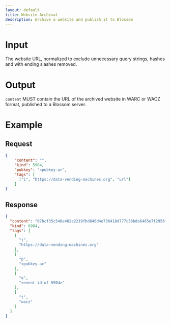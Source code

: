 ```yaml
---
layout: default
title: Website Archival
description: Archive a website and publish it to Blossom
---
```


# Input

The website URL, normalized to exclude unnecessary query strings, hashes and with ending slashes removed.

# Output

`content` MUST contain the URL of the archived website in WARC or WACZ format, published to a Blossom server.

# Example

## Request

```json
{
    "content": "",
    "kind": 5904,
    "pubkey": "<pubkey-a>",
    "tags": [
      ["i", "https://data-vending-machines.org", "url"]
    ]
}
```

## Response

```json
{
  "content": "07bcf35c548e402e2219fbd846d4e736418d777c38bda6465e7f2956fd63e948",
  "kind": 6904,
  "tags": [
    [
      "i",
      "https://data-vending-machines.org"
    ],
    [
      "p",
      "<pubkey-a>"
    ],
    [
      "e",
      "<event-id-of-5904>"
    ],
    [
      "t",
      "wacz"
    ]
  ]
}
```
